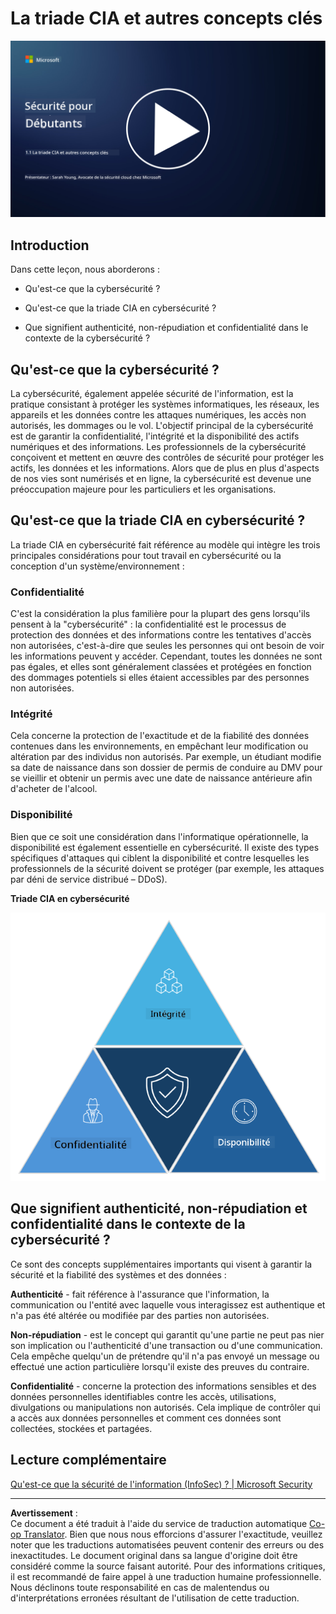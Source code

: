 <!--
CO_OP_TRANSLATOR_METADATA:
{
  "original_hash": "16a76f9fa372fb63cffb6d76b855f023",
  "translation_date": "2025-09-03T18:47:07+00:00",
  "source_file": "1.1 The CIA triad and other key concepts.md",
  "language_code": "fr"
}
-->
# La triade CIA et autres concepts clés

[![Regarder la vidéo](../../translated_images/1-1_placeholder.5743591289ea76087b78301a315f244c665d5266d895538c9d1a52b1f0d08603.fr.png)](https://learn-video.azurefd.net/vod/player?id=d4c2f633-fa6a-4a3d-8d41-7a1d71189832)

## Introduction

Dans cette leçon, nous aborderons :

 - Qu'est-ce que la cybersécurité ?
   
 
 - Qu'est-ce que la triade CIA en cybersécurité ?

   

 - Que signifient authenticité, non-répudiation et confidentialité dans le contexte de la cybersécurité ?

## Qu'est-ce que la cybersécurité ?

La cybersécurité, également appelée sécurité de l'information, est la pratique consistant à protéger les systèmes informatiques, les réseaux, les appareils et les données contre les attaques numériques, les accès non autorisés, les dommages ou le vol. L'objectif principal de la cybersécurité est de garantir la confidentialité, l'intégrité et la disponibilité des actifs numériques et des informations. Les professionnels de la cybersécurité conçoivent et mettent en œuvre des contrôles de sécurité pour protéger les actifs, les données et les informations. Alors que de plus en plus d'aspects de nos vies sont numérisés et en ligne, la cybersécurité est devenue une préoccupation majeure pour les particuliers et les organisations.

## Qu'est-ce que la triade CIA en cybersécurité ?

La triade CIA en cybersécurité fait référence au modèle qui intègre les trois principales considérations pour tout travail en cybersécurité ou la conception d'un système/environnement :

### Confidentialité

C'est la considération la plus familière pour la plupart des gens lorsqu'ils pensent à la "cybersécurité" : la confidentialité est le processus de protection des données et des informations contre les tentatives d'accès non autorisées, c'est-à-dire que seules les personnes qui ont besoin de voir les informations peuvent y accéder. Cependant, toutes les données ne sont pas égales, et elles sont généralement classées et protégées en fonction des dommages potentiels si elles étaient accessibles par des personnes non autorisées.

### Intégrité

Cela concerne la protection de l'exactitude et de la fiabilité des données contenues dans les environnements, en empêchant leur modification ou altération par des individus non autorisés. Par exemple, un étudiant modifie sa date de naissance dans son dossier de permis de conduire au DMV pour se vieillir et obtenir un permis avec une date de naissance antérieure afin d'acheter de l'alcool.

### Disponibilité

Bien que ce soit une considération dans l'informatique opérationnelle, la disponibilité est également essentielle en cybersécurité. Il existe des types spécifiques d'attaques qui ciblent la disponibilité et contre lesquelles les professionnels de la sécurité doivent se protéger (par exemple, les attaques par déni de service distribué – DDoS).

**Triade CIA en cybersécurité**

![image](../../translated_images/ciatriad.0cf01e809b3845866bec11e829aac615e19a7b2a2897a4aafeb8000955a3f4b5.fr.png)

## Que signifient authenticité, non-répudiation et confidentialité dans le contexte de la cybersécurité ?

Ce sont des concepts supplémentaires importants qui visent à garantir la sécurité et la fiabilité des systèmes et des données :

**Authenticité** - fait référence à l'assurance que l'information, la communication ou l'entité avec laquelle vous interagissez est authentique et n'a pas été altérée ou modifiée par des parties non autorisées.

**Non-répudiation** - est le concept qui garantit qu'une partie ne peut pas nier son implication ou l'authenticité d'une transaction ou d'une communication. Cela empêche quelqu'un de prétendre qu'il n'a pas envoyé un message ou effectué une action particulière lorsqu'il existe des preuves du contraire.

**Confidentialité** - concerne la protection des informations sensibles et des données personnelles identifiables contre les accès, utilisations, divulgations ou manipulations non autorisés. Cela implique de contrôler qui a accès aux données personnelles et comment ces données sont collectées, stockées et partagées.

## Lecture complémentaire

[Qu'est-ce que la sécurité de l'information (InfoSec) ? | Microsoft Security](https://www.microsoft.com/security/business/security-101/what-is-information-security-infosec#:~:text=Three%20pillars%20of%20information%20security%3A%20the%20CIA%20triad,as%20guiding%20principles%20for%20implementing%20an%20InfoSec%20plan.)

---

**Avertissement** :  
Ce document a été traduit à l'aide du service de traduction automatique [Co-op Translator](https://github.com/Azure/co-op-translator). Bien que nous nous efforcions d'assurer l'exactitude, veuillez noter que les traductions automatisées peuvent contenir des erreurs ou des inexactitudes. Le document original dans sa langue d'origine doit être considéré comme la source faisant autorité. Pour des informations critiques, il est recommandé de faire appel à une traduction humaine professionnelle. Nous déclinons toute responsabilité en cas de malentendus ou d'interprétations erronées résultant de l'utilisation de cette traduction.